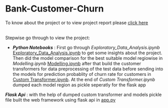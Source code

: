 # Bank-Customer-Churn
To know about the project or to view project report please 
<a href="https://github.com/nik-vaibhav18/Bank-Customer-Churn/blob/main/ProjectReport.pdf" target="\_blank"> click here </a>
<br>
<br>
 
Stepwise go through to view the project:

- ***Python Notebooks*** : First go through *Exploratory_Data_Analysis.ipynb* [Exploratory_Data_Analysis.ipynb](https://github.com/nik-vaibhav18/Bank-Customer-Churn/blob/main/Python%20Notebooks/Exploratory_Data_Analysis.ipynb) to get some insights about the project. Then did the model comparison for the best suitable model regiowise in *Modelling.ipynb* [Modelling.ipynb](https://github.com/nik-vaibhav18/Bank-Customer-Churn/blob/main/Python%20Notebooks/Modeling.ipynb) after that build the customer transformers for data preprocessing of the test data before sending into the models for prediction probablity of churn rate for customers in [Custom Transformer.ipynb](https://github.com/nik-vaibhav18/Bank-Customer-Churn/blob/main/Python%20Notebooks/Custom%20Transformer.ipynb). At the end of *Custom Transformer.ipynb* dumped each model region as pickle seperatly for the flask app


***Flask Api*** : with the help of dumped custom transformer and models pickle file built the web framework using flask api in [app.py](https://github.com/nik-vaibhav18/Bank-Customer-Churn/blob/main/Flask%20Api/app.py)
